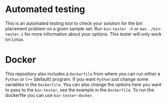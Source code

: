 # Automated testing
This is an automated testing tool to check your solution for the bin placement problem on a given sample set. Run `bin-tester -h` or `man ./bin-tester.1` for more information about your options. This tester will only work on Linux.

# Docker
This repository also includes a `Dockerfile` from where you can run either a `Python` or `C++` (default) program. If you want `Python` just change some variables in the `Dockerfile`. You can also change the options here you want to pass to the `bin-tester`, see the example in the `Dockerfile`. To run the dockerfile you can use `bin-tester-docker`.
